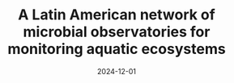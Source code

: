---
title: "A Latin American network of microbial observatories for monitoring aquatic ecosystems"

authors:
- Fermani P.
- Martyniuk N.
- Saraceno M.
- Gerea M.
- Sabio y García C.
- Schiaffino R.
- Sánchez M. L.
- Dohle S. A.
- Alonso C.
- Barrena M. A.
- Navarro M. B.
- Bernal M.C.
- Sandoval G. M. B.
- Cetra N.
- de Melo M. L.
- García P. E.
- Gómez B. M.
- Lugo S. G.
- Gómez-Ramírez E.
- Griffero L.
- Hünicken L. A.
- Lagomarsino L.
- Lozada M.
- Mateus-Barros E.
- Ferro C. M.
- Modenutti B.
- Ojeda D. A.
- Padulles M.L.
- Pereira E.
- Porcel S.
- Quiroga M. V.
- Saad J. F.
- Salas M. C.
- Santucho J.
- Sarmento H.
- Segade M. E.
- Cárdenas C. S.
- Torremorell A.
- Unrein F.
- Zabala M. S.
- Zanetti J.
- Graziano M.

author_notes:
- "Authors contributed equally to the work"
- "Authors contributed equally to the work"
- "Authors contributed equally to the work"


date: "2024-12-01"
doi: "10.25260/EA.24.34.3.0.2436"

# Schedule page publish date (NOT publication's date).
#publishDate: "2024-11-25"

# Publication type.
# Legend: 0 = Uncategorized; 1 = Conference paper; 2 = Journal article;
# 3 = Preprint / Working Paper; 4 = Report; 5 = Book; 6 = Book section;
# 7 = Thesis; 8 = Patent
publication_types: ["2"]

# Publication name and optional abbreviated publication name.
publication: "Ecología Austral"
publication_short: ""

resumen: Los cuerpos de agua dulce y las zonas marinas costeras brindan servicios ecosistémicos clave para la sociedad y son reservorios de la biodiversidad. Sin embargo, presentan amenazas importantes derivadas de los impactos antropogénicos y los factores climáticos, llevándolos a su deterioro a nivel mundial. El impacto de estos agentes depende de la ubicación geográfica y del clima, entre otros factores. Para comprender exhaustivamente sus efectos, es crucial disponer de información continua, estandarizada y a largo plazo. En particular, el microbioma acuático desempeña un papel fundamental en el ciclo de la materia, pudiendo ser un indicador robusto del estado ecológico. El monitoreo a largo plazo puede revelar información valiosa sobre las características y los cambios en las masas de agua. Durante la reunión inaugural de la Red Colaborativa en Ecología Acuática Microbiana de América Latina (µSudAqua) en 2017 se estableció la Red de Observatorios Microbianos Acuáticos de América Latina (AMOLat). Los sitios-observatorios se eligieron teniendo en cuenta su accesibilidad y relevancia local, y asegurando la continuidad de los muestreos. Este trabajo tiene como objetivo proporcionar una visión histórica de la formación de la red, destacando los debates que tuvieron lugar entre 2017 y 2023. Además, incluye una caracterización de los sitios-observatorios, explorando las posibilidades que ofrecen para comprender la estructura y función de los ecosistemas acuáticos en América Latina. La red actualmente incluye 13 observatorios y abarca un amplio rango latitudinal, numerosas ecorregiones y ecosistemas acuáticos, con diferentes impactos ambientales y antrópicos. Los grupos participantes fortalecieron sus interacciones, elaboraron un Libro de Protocolos; además, se realizaron comunicaciones con los primeros resultados. El establecimiento de una red regional de observatorios acuáticos resulta indispensable para proporcionar puntos de referencia esenciales para evaluar la respuesta de los microorganismos al cambio global a corto y largo plazo en Latinoamérica.

# Summary. An optional shortened abstract.


tags:
- Latin America
- Microbial Observatories

featured: false

# links:
# - name: ""
# url: ""
url_pdf: 'files/Fermani_et_al - 2024 - A Latin American network of microbial observatories for monitoring aquatic ecosystems'
url_code: ''
url_dataset: ''
#url_poster: ''
#url_project: ''
#url_slides: ''
#url_source: ''
#url_video: ''

# Featured image
# To use, add an image named `featured.jpg/png` to your page's folder. 
#image:
#  caption: 'Image credit: [**Unsplash**](https://unsplash.com/photos/jdD8gXaTZsc)'
#  focal_point: ""
#  preview_only: false

# Associated Projects (optional).
#   Associate this publication with one or more of your projects.
#   Simply enter your project's folder or file name without extension.
#   E.g. `internal-project` references `content/project/internal-project/index.md`.
#   Otherwise, set `projects: []`.
projects: []

# Slides (optional).
#   Associate this publication with Markdown slides.
#   Simply enter your slide deck's filename without extension.
#   E.g. `slides: "example"` references `content/slides/example/index.md`.
#   Otherwise, set `slides: ""`.
# slides: example
---